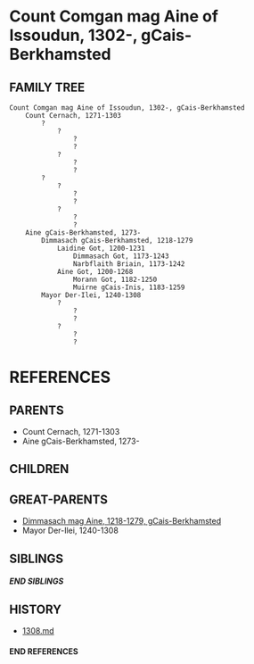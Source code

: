 # Count Comgan mag Aine of Issoudun, 1302-, gCais-Berkhamsted

## FAMILY TREE
```
Count Comgan mag Aine of Issoudun, 1302-, gCais-Berkhamsted
    Count Cernach, 1271-1303
        ?
            ?
                ?
                ?
            ?
                ?
                ?
        ?
            ?
                ?
                ?
            ?
                ?
                ?
    Aine gCais-Berkhamsted, 1273-
        Dimmasach gCais-Berkhamsted, 1218-1279
            Laidine Got, 1200-1231
                Dimmasach Got, 1173-1243
                Narbflaith Briain, 1173-1242
            Aine Got, 1200-1268
                Morann Got, 1182-1250
                Muirne gCais-Inis, 1183-1259
        Mayor Der-Ilei, 1240-1308
            ?
                ?
                ?
            ?
                ?
                ?

```


# REFERENCES

## PARENTS 
* Count Cernach, 1271-1303
* Aine gCais-Berkhamsted, 1273-

## CHILDREN 


## GREAT-PARENTS 
* [Dimmasach mag Aine, 1218-1279, gCais-Berkhamsted](p/dimmasach_mag_aine_1218.md)
* Mayor Der-Ilei, 1240-1308

## SIBLINGS

##### END SIBLINGS  
## HISTORY
* [1308.md](../h/1308.md)

#### END REFERENCES
